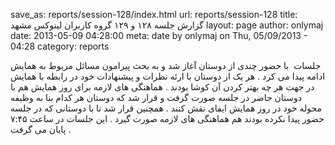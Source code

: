 save_as: reports/session-128/index.html
url: reports/session-128
title: گزارش جلسه ۱۲۸ و ۱۲۹ گروه کاربران لینوکس مشهد
layout: page
author: onlymaj
date: 2013-05-09 04:28:00
meta: date by onlymaj on Thu, 05/09/2013 - 04:28
category: reports

جلسات  با حضور چندی از دوستان آغاز شد و به بحث پیرامون مسائل مربوط به همایش
ادامه پیدا می کرد . هر یک از دوستان با ارئه نظرات و پیشنهادات خود در رابطه با
همایش در جهت هر چه بهتر کردن آن کوشا بودند . هماهنگی های لازمه برای روز همایش
هم با دوستان حاضر در جلسه صورت گرفت و قرار شد که دوستان هر کدام بنا به وظیفه
محوله خود در روز همایش ایفای نقش کنند . همچنین قرار شد تا با دوستانی که در
جلسه حضور پیدا نکرده بودند هم هماهنگی های لازمه صورت گیرد . این جلسات در ساعت
۷:۴۵ پایان می گرفت .



<!--more-->
